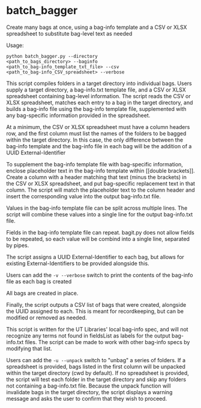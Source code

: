 # batch_bagger
Create many bags at once, using a bag-info template and a CSV or XLSX spreadsheet to substitute bag-level text as needed

Usage: 

<code>python batch_bagger.py --directory <path_to_bags_directory> --baginfo <path_to_bag-info_template_txt_file> --csv <path_to_bag-info_CSV_spreadsheet> --verbose</code>

This script compiles folders in a target directory into individual bags. Users supply a target directory, a bag-info.txt template file, and a CSV or XLSX spreadsheet containing bag-level information. The script reads the CSV or XLSX spreadsheet, matches each entry to a bag in the target directory, and builds a bag-info file using the bag-info template file, supplemented with any bag-specific information provided in the spreadsheet.

At a minimum, the CSV or XLSX spreadsheet must have a column headers row, and the first column must list the names of the folders to be bagged within the target directory. In this case, the only difference between the bag-info template and the bag-info file in each bag will be the addition of a UUID External-Identifier

To supplement the bag-info template file with bag-specific information, enclose placeholder text in the bag-info template within [[double brackets]]. Create a column with a header matching that text (minus the brackets) in the CSV or XLSX spreadsheet, and put bag-specific replacement text in that column. The script will match the placeholder text to the column header and insert the corresponding value into the output bag-info.txt file.

Values in the bag-info template file can be split across multiple lines. The script will combine these values into a single line for the output bag-info.txt file.

Fields in the bag-info template file can repeat. bagit.py does not allow fields to be repeated, so each value will be combind into a single line, separated by pipes.

The script assigns a UUID External-Identifier to each bag, but allows for existing External-Identifiers to be provided alongside this.

Users can add the <code>-v --verbose</code> switch to print the contents of the bag-info file as each bag is created

All bags are created in place.

Finally, the script outputs a CSV list of bags that were created, alongside the UUID assigned to each. This is meant for recordkeeping, but can be modified or removed as needed.

This script is written for the UT Libraries' local bag-info spec, and will not recognize any terms not found in fieldsList as labels for the output bag-info.txt files. The script can be made to work with other bag-info specs by modifying that list.

Users can add the <code>-u --unpack</code> switch to "unbag" a series of folders. If a spreadsheet is provided, bags listed in the first column will be unpacked within the target directory (cwd by default). If no spreadsheet is provided, the script will test each folder in the target directory and skip any folders not containing a bag-info.txt file. Because the unpack function will invalidate bags in the target directory, the script displays a warning message and asks the user to confirm that they wish to proceed.

